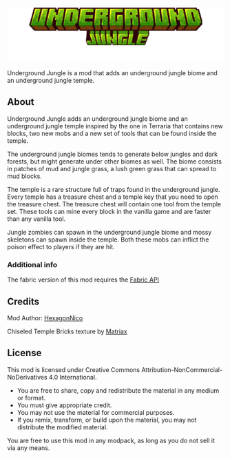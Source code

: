 
![Underground Jungle](src/main/resources/logo.png)

Underground Jungle is a mod that adds an underground jungle biome and an underground jungle temple.

## About

Underground Jungle adds an underground jungle biome and an underground jungle temple inspired by the one in Terraria
that contains new blocks, two new mobs and a new set of tools that can be found inside the temple.

The underground jungle biomes tends to generate below jungles and dark forests, but might generate under other biomes
as well. The biome consists in patches of mud and jungle grass, a lush green grass that can spread to mud blocks.

The temple is a rare structure full of traps found in the underground jungle. Every temple has a treasure chest and a
temple key that you need to open the treasure chest. The treasure chest will contain one tool from the temple set.
These tools can mine every block in the vanilla game and are faster than any vanilla tool.

Jungle zombies can spawn in the underground jungle biome and mossy skeletons can spawn inside the temple. Both these
mobs can inflict the poison effect to players if they are hit.

### Additional info

The fabric version of this mod requires the [Fabric API](https://fabricmc.net/)

## Credits

Mod Author: [HexagonNico](https://github.com/HexagonNico)

Chiseled Temple Bricks texture by [Matriax](https://opengameart.org/content/inca-tileset)

## License

This mod is licensed under Creative Commons Attribution-NonCommercial-NoDerivatives 4.0 International.

* You are free to share, copy and redistribute the material in any medium or format.
* You must give appropriate credit.
* You may not use the material for commercial purposes.
* If you remix, transform, or build upon the material, you may not distribute the modified material.

You are free to use this mod in any modpack, as long as you do not sell it via any means.
